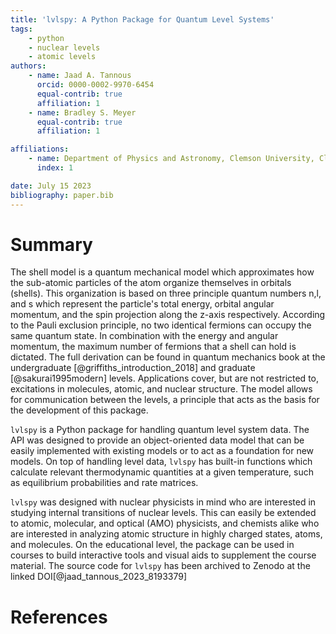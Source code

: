 ```yaml
---
title: 'lvlspy: A Python Package for Quantum Level Systems'
tags:
    - python
    - nuclear levels
    - atomic levels
authors:
    - name: Jaad A. Tannous
      orcid: 0000-0002-9970-6454
      equal-contrib: true
      affiliation: 1
    - name: Bradley S. Meyer
      equal-contrib: true
      affiliation: 1

affiliations:
    - name: Department of Physics and Astronomy, Clemson University, Clemson, SC, 29634
      index: 1

date: July 15 2023
bibliography: paper.bib
---
```


# Summary

The shell model is a quantum mechanical model which approximates how the sub-atomic particles of the atom organize themselves in orbitals (shells). This organization is based on three principle quantum numbers n,l, and s which represent the particle's total energy, orbital angular momentum, and the spin projection along the z-axis respectively. According to the Pauli exclusion principle, no two identical fermions can occupy the same quantum state. In combination with the energy and angular momentum, the maximum number of fermions that a shell can hold is dictated. The full derivation can be found in quantum mechanics book at the undergraduate [@griffiths_introduction_2018] and graduate [@sakurai1995modern] levels. Applications cover, but are not restricted to, excitations in molecules, atomic, and nuclear structure. The model allows for communication between the levels, a principle that acts as the basis for the development of this package.

``lvlspy`` is a Python package for handling quantum level system data. The API was designed to provide an object-oriented data model that can be easily implemented with existing models or to act as a foundation for new models. On top of handling level data, ``lvlspy`` has built-in functions which calculate relevant thermodynamic quantities at a given temperature, such as equilibrium probabilities and rate matrices.

``lvlspy`` was designed with nuclear physicists in mind who are interested in studying internal transitions of nuclear levels. This can easily be extended to atomic, molecular, and optical (AMO) physicists, and chemists alike who are interested in analyzing atomic structure in highly charged states, atoms, and molecules. On the educational level, the package can be used in courses to build interactive tools and visual aids to supplement the course material. The source code for ``lvlspy`` has been archived to Zenodo at the linked DOI[@jaad_tannous_2023_8193379]

# References